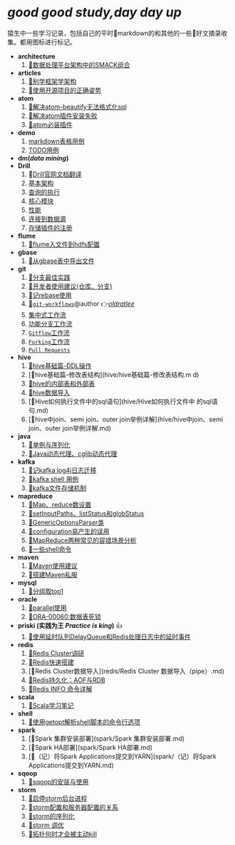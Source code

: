 # *good good study,day day up*
猿生中一些学习记录，包括自己的平时:pencil:markdown的和其他的一些:pushpin:好文摘录收集。都用图标进行标记。

- **architecture**
   1. [:pushpin:数据处理平台架构中的SMACK组合](architecture/数据处理平台架构中的SMACK组合.md)
- **articles**
   1. [:pushpin:别学框架学架构](article/别学框架学架构.md)
   1. [:pushpin:使用开源项目的正确姿势](article/使用开源项目的正确姿势.md)
- **atom**
   1. [:pencil:解决atom-beautify无法格式化sql](atom/解决atom-beautify无法格式化sql.md)
   1. [:pencil:解决atom插件安装失败](atom/解决atom插件安装失败.md)
   1. [:pencil:atom必装插件](atom/atom必装插件.md)
- **demo**
   1. [markdown表格用例](demo/markdown表格用例.md)
   1. [TODO用例](demo/TODO-2016-02-02.md)
- **dm(*data mining*)**
- **Drill**
   1. :pushpin:[Drill官网文档翻译](drill/docs)
    1. [基本架构](drill/docs/Drill基本架构.md)
    1. [查询的执行](drill/docs/Drill查询的执行.md)
    1. [核心模块](drill/docs/Drill的核心模块.md)
    1. [性能](drill/docs/Drill的性能.md)
    1. [连接到数据源](drill/docs/连接到数据源.md)
    1. [存储插件的注册](drill/docs/存储插件的注册.md)
- **flume**
   1. [:pencil:flume入文件到hdfs配置](flume/file-to-hdfs-conf.md)
- **gbase**
   1. [:pencil:从gbase表中导出文件](gbase/gbase-file-out.md)
- **git**
   1. [:pushpin:分支最佳实践](git/doc/branch_of_best_practices.md)
   1. [:pencil:开发者使用建议(仓库、分支)](git/doc/Suggestions-for-repository-branches-used-in-development.md)
   1. [:pencil:记rebase使用](git/记rebase使用.md)
   1. [:pushpin:`git-workflows`](git/doc/git-workflows-and-tutorials/)@author :point_right:[*oldratlee*](https://github.com/oldratlee)
    1. [集中式工作流](git/doc/git-workflows-and-tutorials/workflow-centralized.md)
    1. [功能分支工作流](git/doc/git-workflows-and-tutorials/workflow-feature-branch.md)
    1. [`Gitflow`工作流](git/doc/git-workflows-and-tutorials/workflow-gitflow.md)
    1. [`Forking`工作流](git/doc/git-workflows-and-tutorials/workflow-forking.md)
    1. [`Pull Requests`](git/doc/git-workflows-and-tutorials/pull-request.md)
- **hive**
   1. [:pushpin:hive基础篇-DDL操作](hive/hive基础篇-DDL操作.md)
   1.  [:pushpin:hive基础篇-修改表结构](hive/hive基础篇-修改表结构.m d)
   1.  [:pushpin:hive的内部表和外部表](hive/hive的内部表和外部表.md)
   1. [:pushpin:hive数据导入](hive/hive数据导入.md)
   1.  [:pushpin:Hive如何执行文件中的sql语句](hive/Hive如何执行文件中 的sql语句.md)
   1. [:pushpin:hive中join、semi join、outer join举例详解](hive/hive中join、semi join、outer join举例详解.md)
- **java**
   1. [:pushpin:单例与序列化](java/单例与序列化.md)
   1. [:pushpin:Java动态代理、cglib动态代理](java/Java动态代理、cglib动态代理.md)
- **kafka**
   1. [:pencil:记kafka log4j日志迁移](kafka/记kafka-log4j日志迁移.md)
   1. [:pencil:kafka shell 用例](kafka/kafka-shell.md)
   1. [:pushpin:kafka文件存储机制](kafka/kafka文件存储机制.md)
- **mapreduce**
   1. [:pushpin:Map、reduce数设置](mapreduce/Map、reduce数设置.md)
   1.  [:pushpin:setInputPaths、listStatus和globStatus](mapreduce/setInputPaths、listStatus和globStatus.md)
   1. [:pencil:GenericOptionsParser类](mapreduce/GenericOptionsParser类.md)
   1. [:pushpin:configuration易产生的误用](mapreduce/configuration易产生的误用.md)
   1.  [:pushpin:MapReduce两种常见的容错场景分析](mapreduce/MapReduce两种常见的容错场景分析.md)
   1.  [:pencil:一些shell命令](mapreduce/一些shell命令.md)
- **maven**
   1. [:pencil:Maven使用建议](maven/Maven使用建议.md)
   1. [:pencil:搭建Maven私服](maven/搭建Maven私服.md)
- **mysql**
   1. [:pencil:分组取top1](mysql/分组取top1.md)
- **oracle**
   1. [:pencil:parallel使用](oracle/parallel-use.md)
   1. [:pushpin:ORA-00060:数据表死锁](oracle/ORA-00060_数据表死锁.md)
- **priski (实践为王 *Practice is king*)** :+1:
   1. [:pencil:使用延时队列DelayQueue和Redis处理日志中的延时事件](priski/使用延时队列DelayQueue和Redis处理日志中的延时事件.md)
- **redis**
   1. [:pencil:Redis Cluster调研](redis/Redis_Cluster调研.md)
   1. [:pencil:Redis快速搭建](redis/Redis快速搭建.md)
   1. [:pencil:Redis Cluster数据导入](redis/Redis Cluster 数据导入（pipe）.md)
   1. [:pencil:Redis持久化：AOF与RDB](redis/redis-RDB-AOF.md)
   1. [:pencil:Redis INFO 命令详解](redis/redis-info-command.md)
- **scala**
   1. [:pencil:Scala学习笔记](scala/Scala学习笔记.md)
- **shell**
   1. [:pencil:使用getopt解析shell脚本的命令行选项](shell/使用getopt解析shell脚本的命令行选项.md)
- **spark**
   1. [:pencil:Spark 集群安装部署](spark/Spark 集群安装部署.md)
   1.  [:pencil:Spark HA部署](spark/Spark HA部署.md)
   1. [:pencil:（记）将Spark Applications提交到YARN](spark/（记）将Spark Applications提交到YARN.md)
- **sqoop**
   1. [:pencil:sqoop的安装与使用](sqoop/sqoop的安装与使用.md)
- **storm**
   1. [:pushpin:启停storm后台进程](storm/启停storm后台进程.md)
   1.  [:pushpin:storm配置和服务器配置的关系](storm/storm配置和服务器配置的关系.md)
   1. [:pushpin:storm的序列化](storm/storm的序列化.md)
   1. [:pencil:storm 调优](storm/storm调优（Topology的性能瓶颈）.md)
   1.  [:pencil:拓扑何时才会被主动kill](storm/拓扑何时才会被主动kill.md)
